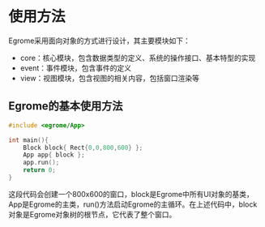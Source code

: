 # 使用方法

Egrome采用面向对象的方式进行设计，其主要模块如下：
- core：核心模块，包含数据类型的定义、系统的操作接口、基本特型的实现
- event：事件模块，包含事件的定义
- view：视图模块，包含视图的相关内容，包括窗口渲染等

## Egrome的基本使用方法

```cpp
#include <egrome/App>

int main(){
    Block block{ Rect{0,0,800,600} };
    App app{ block };
    app.run();
    return 0;
}
```
这段代码会创建一个800x600的窗口，block是Egrome中所有UI对象的基类，App是Egrome的主类，run()方法启动Egrome的主循环。在上述代码中，block对象是Egrome对象树的根节点，它代表了整个窗口。